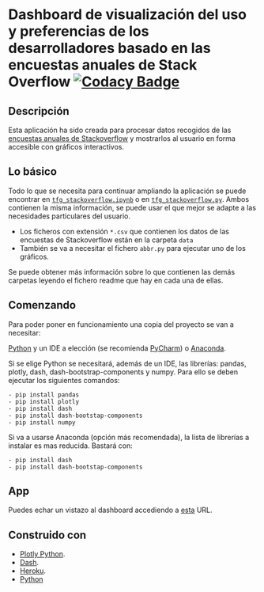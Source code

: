 # Dashboard de visualización del uso y preferencias de los desarrolladores basado en las encuestas anuales de Stack Overflow  [![Codacy Badge](https://app.codacy.com/project/badge/Grade/c76950ce941e42c783f68748c6d639cf)](https://www.codacy.com/gh/albarrom/GII_O_MA_21.05/dashboard?utm_source=github.com&amp;utm_medium=referral&amp;utm_content=albarrom/GII_O_MA_21.05&amp;utm_campaign=Badge_Grade)

## Descripción

Esta aplicación ha sido creada para procesar datos recogidos de las [encuestas anuales de Stackoverflow](https://insights.stackoverflow.com/survey?_ga=2.189292843.1285052511.1645528337-438523718.1645528337) y mostrarlos al usuario en forma accesible con gráficos interactivos.

## Lo básico

Todo lo que se necesita para continuar ampliando la aplicación se puede encontrar en [` tfg_stackoverflow.ipynb `](https://github.com/albarrom/GII_O_MA_21.05/blob/main/tfg_stackoverflow.ipynb) o en [` tfg_stackoverflow.py `](https://github.com/albarrom/GII_O_MA_21.05/blob/main/tfg_stackoverflow.py). Ambos contienen la misma información, se puede usar el que mejor se adapte a las necesidades particulares del usuario.
*  Los ficheros con extensión ` *.csv ` que contienen los datos de las encuestas de Stackoverflow están en la carpeta ` data `
*  También se va a necesitar el fichero ` abbr.py ` para ejecutar uno de los gráficos.

Se puede obtener más información sobre lo que contienen las demás carpetas leyendo el fichero readme que hay en cada una de ellas.

## Comenzando
Para poder poner en funcionamiento una copia del proyecto se van a necesitar:

[Python](https://www.python.org/downloads/windows/) y un IDE a elección (se recomienda [PyCharm](https://www.jetbrains.com/pycharm/download/#section=windows)) o [Anaconda](https://www.anaconda.com/).

Si se elige Python se necesitará, además de un IDE, las librerías: pandas, plotly, dash, dash-bootstrap-components y numpy. Para ello se deben ejecutar los siguientes comandos:

	- pip install pandas
	- pip install plotly
	- pip install dash
	- pip install dash-bootstap-components
	- pip install numpy
	 
Si va a usarse Anaconda (opción más recomendada), la lista de librerías a instalar es mas reducida. Bastará con:

	- pip install dash
	- pip install dash-bootstap-components
		
## App

Puedes echar un vistazo al dashboard accediendo a [esta](https://tfg-dashboard.herokuapp.com/) URL. 

## Construido con

*  [Plotly Python](https://plotly.com/python/). 
*  [Dash](https://dash.plotly.com/).
*  [Heroku](https://www.heroku.com/developers).
*  [Python](https://www.python.org/downloads/release/python-3100/)
